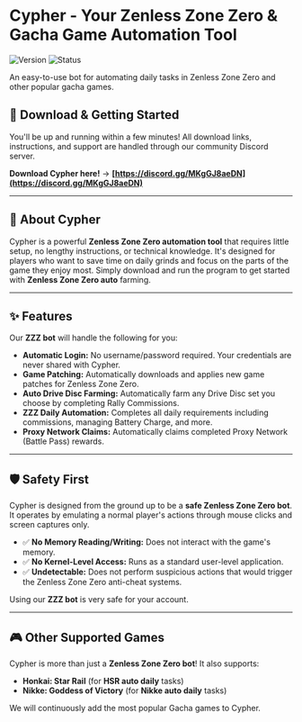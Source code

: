 # Cypher - Your Zenless Zone Zero & Gacha Game Automation Tool

![Version](https://img.shields.io/badge/version-v0.4-blue?style=for-the-badge)
![Status](https://img.shields.io/badge/status-active-success?style=for-the-badge)

An easy-to-use bot for automating daily tasks in Zenless Zone Zero and other popular gacha games.

## 💾 Download & Getting Started

You'll be up and running within a few minutes! All download links, instructions, and support are handled through our community Discord server.

**Download Cypher here!** -> **[https://discord.gg/MKgGJ8aeDN](https://discord.gg/MKgGJ8aeDN)**

---

## 🚀 About Cypher

Cypher is a powerful **Zenless Zone Zero automation tool** that requires little setup, no lengthy instructions, or technical knowledge. It's designed for players who want to save time on daily grinds and focus on the parts of the game they enjoy most. Simply download and run the program to get started with **Zenless Zone Zero auto** farming.

---

## ✨ Features

Our **ZZZ bot** will handle the following for you:

* **Automatic Login:** No username/password required. Your credentials are never shared with Cypher.
* **Game Patching:** Automatically downloads and applies new game patches for Zenless Zone Zero.
* **Auto Drive Disc Farming:** Automatically farm any Drive Disc set you choose by completing Rally Commissions.
* **ZZZ Daily Automation:** Completes all daily requirements including commissions, managing Battery Charge, and more.
* **Proxy Network Claims:** Automatically claims completed Proxy Network (Battle Pass) rewards.

---

## 🛡️ Safety First

Cypher is designed from the ground up to be a **safe Zenless Zone Zero bot**. It operates by emulating a normal player's actions through mouse clicks and screen captures only.

* ✅ **No Memory Reading/Writing:** Does not interact with the game's memory.
* ✅ **No Kernel-Level Access:** Runs as a standard user-level application.
* ✅ **Undetectable:** Does not perform suspicious actions that would trigger the Zenless Zone Zero anti-cheat systems.

Using our **ZZZ bot** is very safe for your account.

---

## 🎮 Other Supported Games

Cypher is more than just a **Zenless Zone Zero bot**! It also supports:

* **Honkai: Star Rail** (for **HSR auto daily** tasks)
* **Nikke: Goddess of Victory** (for **Nikke auto daily** tasks)

We will continuously add the most popular Gacha games to Cypher.
